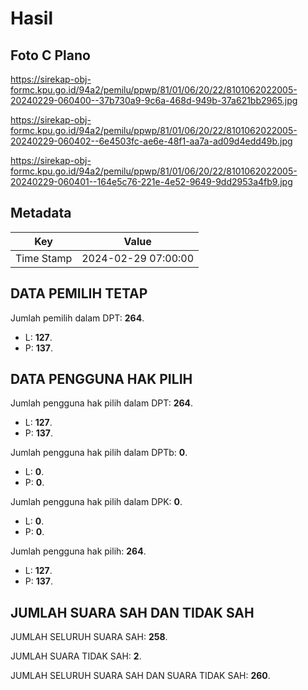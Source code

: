 # Hasil

## Foto C Plano

https://sirekap-obj-formc.kpu.go.id/94a2/pemilu/ppwp/81/01/06/20/22/8101062022005-20240229-060400--37b730a9-9c6a-468d-949b-37a621bb2965.jpg

https://sirekap-obj-formc.kpu.go.id/94a2/pemilu/ppwp/81/01/06/20/22/8101062022005-20240229-060402--6e4503fc-ae6e-48f1-aa7a-ad09d4edd49b.jpg

https://sirekap-obj-formc.kpu.go.id/94a2/pemilu/ppwp/81/01/06/20/22/8101062022005-20240229-060401--164e5c76-221e-4e52-9649-9dd2953a4fb9.jpg


## Metadata

| Key        | Value               |
| ---------- | ------------------- |
| Time Stamp | 2024-02-29 07:00:00 |


## DATA PEMILIH TETAP

Jumlah pemilih dalam DPT: **264**.
 * L: **127**.
 * P: **137**.

## DATA PENGGUNA HAK PILIH

Jumlah pengguna hak pilih dalam DPT: **264**.
 * L: **127**.
 * P: **137**.

Jumlah pengguna hak pilih dalam DPTb: **0**.
 * L: **0**.
 * P: **0**.

Jumlah pengguna hak pilih dalam DPK: **0**.
 * L: **0**.
 * P: **0**.

Jumlah pengguna hak pilih: **264**.
 * L: **127**.
 * P: **137**.

## JUMLAH SUARA SAH DAN TIDAK SAH

JUMLAH SELURUH SUARA SAH: **258**.

JUMLAH SUARA TIDAK SAH: **2**.

JUMLAH SELURUH SUARA SAH DAN SUARA TIDAK SAH: **260**.


